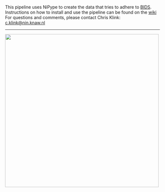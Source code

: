 This pipeline uses NiPype to create the data that tries to adhere to [BIDS](http://bids.neuroimaging.io).    
Instructions on how to install and use the pipeline can be found on the [wiki](https://github.com/VisionandCognition/NHP-BIDS/wiki)    
For questions and comments, please contact Chris Klink: c.klink@nin.knaw.nl

***

<img src="https://bit.ly/2S4VqTC" width="500">

